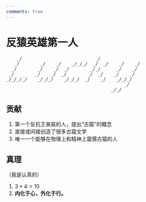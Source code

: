 ```yaml
---
comments: true
---
```


# 反猿英雄第一人
 

```text
    _/                            _/                  
   _/        _/    _/    _/_/_/  _/  _/    _/    _/   
  _/        _/    _/  _/        _/_/      _/    _/    
 _/        _/    _/  _/        _/  _/    _/    _/     
_/_/_/_/    _/_/_/    _/_/_/  _/    _/    _/_/_/      
                                             _/       
                                        _/_/          
```

## 贡献

1. 第一个反抗王昊宸的人，提出“古猿”的概念
2. 直接或间接创造了很多古猿文学
3. 唯一一个能够在物理上和精神上震慑古猿的人


## 真理

（我是认真的）

1. $3 \times 4 = 10$
2. **内化于心，外化于行。**

